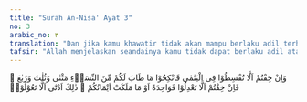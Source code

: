 ```yaml
---
title: "Surah An-Nisa' Ayat 3"
no: 3
arabic_no: ٣
translation: "Dan jika kamu khawatir tidak akan mampu berlaku adil terhadap (hak-hak) perempuan yatim (bilamana kamu menikahinya), maka nikahilah perempuan (lain) yang kamu senangi: dua, tiga atau empat. Tetapi jika kamu khawatir tidak akan mampu berlaku adil, maka (nikahilah) seorang saja, atau hamba sahaya perempuan yang kamu miliki. Yang demikian itu lebih dekat agar kamu tidak berbuat zalim."
tafsir: "Allah menjelaskan seandainya kamu tidak dapat berlaku adil atau tak dapat menahan diri dari makan harta anak yatim itu, bila kamu menikahinya, maka janganlah kamu menikahinya dengan tujuan menghabiskan hartanya, melainkan nikahkanlah ia dengan orang lain. Dan kamu pilihlah perempuan lain yang kamu senangi satu, dua, tiga, atau empat, dengan konsekuensi kamu memperlakukan istri-istri kamu itu dengan adil dalam pembagian waktu bermalam (giliran), nafkah, perumahan serta hal-hal yang berbentuk materi lainnya. Islam membolehkan poligami dengan syarat-syarat tertentu. Tetapi pada dasarnya satu istri lebih baik, seperti dalam lanjutan ayat itu. Sebelum turun ayat ini poligami sudah ada, dan pernah pula dijalankan oleh para nabi sebelum Nabi Muhammad saw. Ayat ini membatasi poligami sampai empat orang.\n\nApabila kamu tidak dapat melakukan semua itu dengan adil, maka cukuplah kamu nikah dengan seorang saja, atau memperlakukan sebagai istri hamba sahaya yang kamu miliki tanpa akad nikah dalam keadaan terpaksa. Kepada mereka telah cukup apabila kamu penuhi nafkah untuk kehidupannya. Hal tersebut merupakan suatu usaha yang baik agar kamu tidak terjerumus kepada perbuatan aniaya. Hamba sahaya dan perbudakan dalam pengertian ayat ini pada saat sekarang sudah tidak ada lagi karena Islam sudah berusaha memberantas dengan berbagai cara. Ketika Islam lahir perbudakan di dunia Barat dan Timur sangat subur dan menjadi institusi yang sah seperti yang dapat kita lihat dalam sejarah lama, dan dilukiskan juga dalam beberapa bagian dalam Bibel: Orang merdeka dapat menjadi budak hanya karena: tak dapat membayar utang, mencuri, sangat papa (sehingga terpaksa menjual diri), budak Yahudi dan bukan Yahudi (Gentile) statusnya berbeda dan sebagainya.\n\nNabi Muhammad diutus pada permulaan abad ke-7 M. Saat ia mulai berdakwah, perbudakan di sekitamya dan di Semenanjung Arab sangat subur dan sudah merupakan hal biasa. Sikapnya terhadap perbudakan, seperti dilukiskan dalam Al-Qur'an, sangat berbeda dengan sikap masyarakat pada umumnya. Ia mengajarkan perbudakan harus dihapus dan menghadapinya dengan sangat arif. Tanpa harus mengutuk perbudakan, ia mengajarkan agar budak diperlakukan dengan cara-cara yang manusiawi dan penghapusannya harus bertahap, tak dapat dengan sekaligus dan dengan cara radikal seperti dalam memberantas syirik dan paganisme. Dan tujuan akhirnya ialah menghapus perbudakan samasekali. Hal ini terlihat dalam beberapa ketentuan hukum Islam, seseorang dapat menghapus dosanya dengan memerdekakan seorang budak, yang juga menjadi ketentuan orang yang saleh dan bertakwa. Rasulullah telah memberi contoh nyata dengan memerdekakan seorang budak (Zaid) dan menempatkannya menjadi anggota keluarganya, diangkat sebagai anak angkatnya dan berstatus sama dengan status keluarga Quraisy.\n\nMemang benar, rumah tangga yang baik dan harmonis dapat diwujudkan oleh pernikahan monogami. Adanya poligami dalam rumah tangga dapat menimbulkan banyak hal yang dapat mengganggu ketenteraman rumah tangga.\n\nManusia dengan fitrah kejadiannya memerlukan hal-hal yang dapat menyimpangkannya dari monogami. Hal tersebut bukanlah karena dorongan seks semata, tetapi justru untuk mencapai kemaslahatan mereka sendiri yang karenanya Allah membolehkan (menurut fuqaha) atau memberi hukum keringanan (rukhsah menurut ulama tafsir) kaum laki-laki untuk melakukan poligami (beristri lebih dari satu).\n\nAdapun sebab-sebab yang membuat seseorang berpoligami adalah sebagai berikut:\n\na.Apabila dalam satu rumah tangga belum mempunyai seorang keturunan sedang istrinya menurut pemeriksaan dokter dalam keadaan mandul, padahal dari perkawinan diharapkan bisa mendapatkan keturunan, maka poligami merupakan jalan keluar yang paling baik.\n\nb.Bagi kaum perempuan, masa berhenti haid (monopouse) lebih cepat datangnya, sebaliknya bagi seorang pria walau telah mencapai umur tua, dan kondisi fisiknya sehat ia masih membutuhkan pemenuhan hasrat seksualnya. Dalam keadaan ini apakah dibiarkan seorang pria itu berzina? Maka di sinilah dirasakan hikmah dibolehkanya poligami tersebut.\n\nc.Sebagai akibat dari peperangan umpamanya jumlah kaum perempuan lebih banyak dari kaum laki-laki. Suasana ini lebih mudah menimbulkan hal-hal negatif bagi kehidupan masyarakat apabila tidak dibuka pintu poligami. Bahkan kecenderungan jumlah perempuan lebih banyak daripada jumlah lelaki saat ini sudah menjadi kenyataan, kendati tidak ada peperangan."
---
```

وَاِنْ خِفْتُمْ اَلَّا تُقْسِطُوْا فِى الْيَتٰمٰى فَانْكِحُوْا مَا طَابَ لَكُمْ مِّنَ النِّسَاۤءِ مَثْنٰى وَثُلٰثَ وَرُبٰعَ ۚ فَاِنْ خِفْتُمْ اَلَّا تَعْدِلُوْا فَوَاحِدَةً اَوْ مَا مَلَكَتْ اَيْمَانُكُمْ ۗ ذٰلِكَ اَدْنٰٓى اَلَّا تَعُوْلُوْاۗ